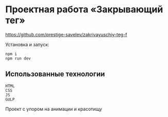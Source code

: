 # Проектная работа «Закрывающий тег»
https://github.com/prestige-savelev/zakrivayuschiy-teg-f

Установка и запуск:
```
npm i
npm run dev
```

## Использованные технологии
```
HTML
CSS
JS
GULP
```
Проект с упором на анимации и красотищу
